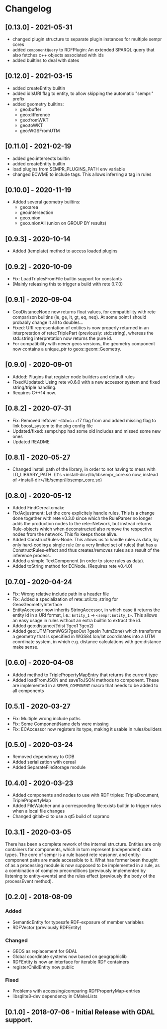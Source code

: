 # Changelog

## [0.13.0] - 2021-05-31

- changed plugin structure to separate plugin instances for multiple sempr cores
- added `componentQuery` to RDFPlugin: An extended SPARQL query that also
  fetches c++ objects associated with ids
- added builtins to deal with dates

## [0.12.0] - 2021-03-15

- added createEntity builtin
- added idIsURI flag to entity, to allow skipping the automatic "sempr:" prefix
- added geometry builtins:
  - geo:buffer
  - geo:difference
  - geo:fromWKT
  - geo:toWKT
  - geo:WGSFromUTM

## [0.11.0] - 2021-02-19

- added geo:intersects builtin
- added createEntity builtin
- load plugins from SEMPR\_PLUGINS\_PATH env variable
- changed ECWME to include tags. This allows inferring a tag in rules

## [0.10.0] - 2020-11-19

- Added several geometry builtins:
  - geo:area
  - geo:intersection
  - geo:union
  - geo:unionAll (union on GROUP BY results)

## [0.9.3] - 2020-10-14

- Added (template) method to access loaded plugins

## [0.9.2] - 2020-10-09

- Fix: LoadTriplesFromFile builtin support for constants
- (Mainly releasing this to trigger a build with rete 0.7.0)

## [0.9.1] - 2020-09-04

- GeoDistanceNode now returns float values, for compatibility with rete
  comparison builtins (le, ge, lt, gt, eq, neq).
  At some point I should probably change it all to doubles...
- Fixed: URI representation of entities is now properly returned in an
  interpretation of rete::TriplePart (previously: std::string), whereas the
  std::string interpretation now returns the pure id.
- For compatibility with newer geos versions, the geometry component now
  contains a unique\_ptr to geos::geom::Geometry.

## [0.9.0] - 2020-09-01

- Added: Plugins that register node builders and default rules
- Fixed/Updated: Using rete v0.6.0 with a new accessor system and fixed
  string/triple handling.
- Requires C++14 now.

## [0.8.2] - 2020-07-31

- Fix: Removed leftover -std=c++17 flag from and added missing flag to link
  boost\_system to the pkg config file
- Updated/fixed: sempr.hpp had some old includes and missed some new ones
- Updated README

## [0.8.1] - 2020-05-27

- Changed install path of the library, in order to not having to mess with
  LD\_LIBRARY\_PATH. (It's <install-dir\>/lib/libsempr\_core.so now, instead of
  <install-dir\>/lib/sempr/libsempr\_core.so)

## [0.8.0] - 2020-05-12

- Added FindCereal.cmake
- Fix/Adjustment: Let the core explicitely handle rules. This is a change done
  together with rete v0.3.0 since which the RuleParser no longer adds the
  production nodes to the rete::Network, but instead returns Rule-objects which
  when deconstructed also remove the respective nodes from the network.
  This fix keeps those alive.
- Added ConstructRules-Node. This allows us to handle rules as data, by only
  hard-coding a single rule (or a very limited set of rules) that has a
  ConstructRules-effect and thus creates/removes rules as a result of the
  inference process.
- Added a simple TextComponent (in order to store rules as data).
- Added toString method for ECNode. (Requires rete v0.4.0)


## [0.7.0] - 2020-04-24

- Fix: Wrong relative include path in a header file
- Fix: Added a specialization of rete::util::to\_string for GeosGeometryInterface
- EntityAccessor now inherits StringAccessor, in which case it returns the
  entity id in a URI format, i.e.: `Entity_1` -> `<sempr:Entity_1>`. This allows
  an easy usage in rules without an extra builtin to extract the id.
- Added geo:distance(?dist ?geo1 ?geo2)
- Added geo:UTMFromWGS(?geoOut ?geoIn ?utmZone) which transforms a geometry that
  is specified in WGS84 lon/lat coordinates into a UTM coordinate system, in
  which e.g. distance calculations with geo:distance make sense.

## [0.6.0] - 2020-04-08

- Added method to TriplePropertyMapEntry that returns the current type
- Added loadFromJSON and saveToJSON methods to component. These are implemented
  in a `SEMPR_COMPONENT` macro that needs to be added to all components

## [0.5.1] - 2020-03-27

- Fix: Multiple wrong include paths
- Fix: Some ComponentName defs were missing
- Fix: ECAccessor now registers its type, making it usable in rules/builders

## [0.5.0] - 2020-03-24

- Removed dependency to ODB
- Added serialization with cereal
- Added SeparateFileStorage module

## [0.4.0] - 2020-03-23

- Added components and nodes to use with RDF triples:
  TripleDocument, TriplePropertyMap
- Added FileWatcher and a corresponding file:exists builtin to trigger rules
  when a local file changes
- Changed gitlab-ci to use a qt5 build of soprano

## [0.3.1] - 2020-03-05

There has been a complete rework of the internal structure.
Entities are only containers for components, which in turn
represent (independent) data types. The core of sempr is a
rule based rete reasoner, and entity-component pairs are made
accessible to it. What has former been thought of as a
processing module is now supposed to be implemented in a rule,
as a combination of complex preconditions (previously implemented
by listening to entity-events) and the rules effect (previously
the body of the processEvent method).

## [0.2.0] - 2018-08-09

### Added
- SemanticEntity for typesafe RDF-exposure of member variables
- RDFVector (previously RDFEntity)

### Changed
- GEOS as replacement for GDAL
- Global coordinate systems now based on geographiclib
- RDFEntity is now an interface for iterable RDF containers
- registerChildEntity now public

### Fixed
- Problems with accessing/comparing RDFPropertyMap-entries
- libsqlite3-dev dependency in CMakeLists

## [0.1.0] - 2018-07-06 - Initial Release with GDAL support.
